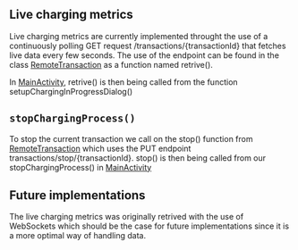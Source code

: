 ## Live charging metrics
Live charging metrics are currently implemented throught the use of a continuously polling GET request /transactions/{transactionId} that fetches live data every few seconds. The use of the endpoint can be found in the class [RemoteTransaction](../app/src/main/java/com/flexicharge/bolt/activities/businessLogic/RemoteTransaction.kt) as a function named retrive(). 

In [MainActivity](../app/src/main/java/com/flexicharge/bolt/activities/MainActivity.kt), retrive() is then being called from the function setupChargingInProgressDialog()



## ```stopChargingProcess()```
To stop the current transaction we call on the stop() function from [RemoteTransaction](../app/src/main/java/com/flexicharge/bolt/activities/businessLogic/RemoteTransaction.kt) which uses the PUT endpoint transactions/stop/{transactionId}. stop() is then being called from our stopChargingProcess() in [MainActivity](../app/src/main/java/com/flexicharge/bolt/activities/MainActivity.kt) 

## Future implementations
The live charging metrics was originally retrived with the use of WebSockets which should be the case for future implementations since it is a more optimal way of handling data. 
